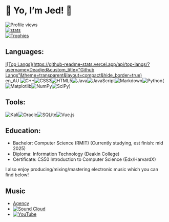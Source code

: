 # :space_invader: Yo, I’m Jed! :space_invader:

![Profile views](https://gpvc.arturio.dev/Deadjed)   
[![stats](https://github-readme-stats.vercel.app/api?username=Deadjed&include_all_commits=true&count_private=true&show_icons=true&theme=transparent&hide_border=true)](https://github.com/anuraghazra/github-readme-stats)   
[![Trophies](https://github-profile-trophy.vercel.app/?username=Deadjed&row=1&no-bg=true&no-frame=true)](https://github.com/ryo-ma/github-profile-trophy)   

## Languages:   
[![Top Langs](https://github-readme-stats.vercel.app/api/top-langs/?username=Deadjed&custom_title="Github Langs"&theme=transparent&layout=compact&hide_border=true)](https://github.com/anuraghazra/github-readme-stats)   
en_AU ![C++](https://img.shields.io/badge/c++-%2300599C.svg?style=for-the-badge&logo=c%2B%2B&logoColor=white)![CSS3](https://img.shields.io/badge/css3-%231572B6.svg?style=for-the-badge&logo=css3&logoColor=white)![HTML5](https://img.shields.io/badge/html5-%23E34F26.svg?style=for-the-badge&logo=html5&logoColor=white)![Java](https://img.shields.io/badge/java-%23ED8B00.svg?style=for-the-badge&logo=java&logoColor=white)![JavaScript](https://img.shields.io/badge/javascript-%23323330.svg?style=for-the-badge&logo=javascript&logoColor=%23F7DF1E)![Markdown](https://img.shields.io/badge/markdown-%23000000.svg?style=for-the-badge&logo=markdown&logoColor=white)![Python](https://img.shields.io/badge/python-3670A0?style=for-the-badge&logo=python&logoColor=ffdd54)(![Matplotlib](https://img.shields.io/badge/Matplotlib-%23ffffff.svg?style=for-the-badge&logo=Matplotlib&logoColor=black)![NumPy](https://img.shields.io/badge/numpy-%23013243.svg?style=for-the-badge&logo=numpy&logoColor=white)![SciPy](https://img.shields.io/badge/SciPy-%230C55A5.svg?style=for-the-badge&logo=scipy&logoColor=%white))
   
   
## Tools:    
![Kali](https://img.shields.io/badge/Kali-268BEE?style=for-the-badge&logo=kalilinux&logoColor=white)![Oracle](https://img.shields.io/badge/Oracle-F80000?style=for-the-badge&logo=oracle&logoColor=white)![SQLite](https://img.shields.io/badge/sqlite-%2307405e.svg?style=for-the-badge&logo=sqlite&logoColor=white)![Vue.js](https://img.shields.io/badge/vuejs-%2335495e.svg?style=for-the-badge&logo=vuedotjs&logoColor=%234FC08D)
   
   
## Education:
- Bachelor: Computer Science (RMIT) (Currently studying, est finish: mid 2025)
- Diploma: Information Technology (Deakin College)
- Certificate: CS50 Introduction to Computer Science (Edx/HarvardX)
  
  
I also enjoy producing/mixing/mastering electronic music which you can find below!
   
## Music
- [Agency](https://www.theeasyclubagency.com/deadjed)
- [![Sound Cloud](https://img.shields.io/badge/sound%20cloud-FF5500?style=for-the-badge&logo=soundcloud&logoColor=white)](https://soundcloud.com/jed-pauckner)
- [![YouTube](https://img.shields.io/badge/YouTube-%23FF0000.svg?style=for-the-badge&logo=YouTube&logoColor=white)](https://www.youtube.com/channel/UCrXF2xoTr7cold4dc1r2ymg)
